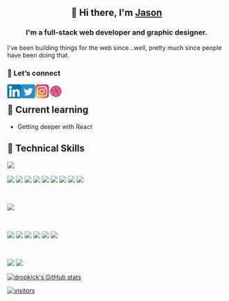 <!--
**dropkick/dropkick** is a ✨ _special_ ✨ repository because its `README.md` (this file) appears on your GitHub profile.

Here are some ideas to get you started:

- 🔭 I’m currently working on ...
- 🌱 I’m currently learning ...
- 👯 I’m looking to collaborate on ...
- 🤔 I’m looking for help with ...
- 💬 Ask me about ...
- 📫 How to reach me: ...
- 😄 Pronouns: ...
- ⚡ Fun fact: ...
-->


<h2 align="center">👋 Hi there, I'm <a href="https://www.jduerr.com" target="_blank" rel="noreferrer">Jason</a> </h3>

<h3 align="center">I'm a full-stack web developer and graphic designer.</h2>

I've been building things for the web since...well, pretty much since people have been doing that.

### 🤝 Let’s connect

<a href="https://www.linkedin.com/in/jasonduerr/" taget="_blank"><img align="left" src="https://raw.githubusercontent.com/dropkick/dropkick/main/images/linkedin.svg" alt="Jason Duerr @ LinkedIn" width="32px"/></a>
<a href="https://twitter.com/dropkickdesign"><img align="left" src="https://raw.githubusercontent.com/dropkick/dropkick/main/images/twitter.svg" alt="dropkickdesign @ Twitter" width="32px"/></a>
<a href="https://instagram.com/dropkickdesign"><img align="left" src="https://raw.githubusercontent.com/dropkick/dropkick/main/images/instagram.svg" alt="dropkickdesign @ Instagram" width="32px"/></a>
<a href="https://dribbble.com/dropkick"><img align="left" src="https://raw.githubusercontent.com/dropkick/dropkick/main/images/dribbble.svg" alt="Dropkick @ Dribbble" width="32px"/></a>


</br>

## 🌱 Current learning

- Getting deeper with React

## 💼 Technical Skills
![](https://img.shields.io/badge/Perl-39457E?style=for-the-badge&logo=perl&logoColor=white)

![](https://img.shields.io/badge/Code-HTML5-informational?style=flat-square&logo=HTML5&color=E34F26)
![](https://img.shields.io/badge/Code-PostgreSQL-informational?style=flat-square&logo=PostgreSQL&color=336791)
![](https://img.shields.io/badge/Code-MySQL-informational?style=flat-square&logo=MySQL&color=003B57)
![](https://img.shields.io/badge/Code-SQLite-informational?style=flat-square&logo=SQLite&color=003B57)
![](https://img.shields.io/badge/Code-Python-informational?style=flat-square&logo=Python&color=003B57)
![](https://img.shields.io/badge/Code-Ruby-informational?style=flat-square&logo=Ruby&color=CC342D)
![](https://img.shields.io/badge/Code-Ruby_on_Rails-informational?style=flat-square&logo=Ruby-On-Rails&color=CC0000)
![](https://img.shields.io/badge/Code-JavaScript-informational?style=flat-square&logo=JavaScript&color=F7DF1E)
![](https://img.shields.io/badge/Code-React-informational?style=flat-square&logo=react&color=61DAFB)

</br>

![](https://img.shields.io/badge/Style-CSS3-informational?style=flat-square&logo=CSS3&color=1572B6)


</br>

![](https://img.shields.io/badge/Tools-Figma-informational?style=flat-square&logo=Figma&color=F24E1E)
![](https://img.shields.io/badge/Tools-NPM-informational?style=flat-square&logo=NPM&color=CB3837)
![](https://img.shields.io/badge/Tools-Yarn-informational?style=flat-square&logo=Yarn&color=2C8EBB)
![](https://img.shields.io/badge/Tools-Postman-informational?style=flat-square&logo=Postman&color=FF6C37)
![](https://img.shields.io/badge/Tools-Git-informational?style=flat-square&logo=Git&color=F05032)
![](https://img.shields.io/badge/Tools-GitHub-informational?style=flat-square&logo=GitHub&color=181717)

</br>

![](https://img.shields.io/badge/Tools-Heroku-informational?style=flat-square&logo=Heroku&color=430098)
![](https://img.shields.io/badge/Tools-Netlify-informational?style=flat-square&logo=netlify&color=00C7B7)

[![dropkick's GitHub stats](https://github-readme-stats.vercel.app/api?username=dropkick&hide=contribs,prs&count_private=true&show_icons=true&include_all_commits&theme=dracula)](https://github.com/dropkick)

[![visitors](https://visitor-badge.glitch.me/badge?page_id=dropkick.dropkick&left_color=#4882b6&right_color=#255370)](https://github.com/dropkick)


<!--       _
       .__(.)< (MEOW)
        \___)
 ~~~~~~~~~~~~~~~~~~-->
